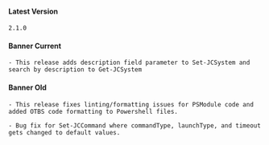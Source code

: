 #### Latest Version

```
2.1.0
```

#### Banner Current

```
- This release adds description field parameter to Set-JCSystem and search by description to Get-JCSystem
```

#### Banner Old

```
- This release fixes linting/formatting issues for PSModule code and added OTBS code formatting to Powershell files.

- Bug fix for Set-JCCommand where commandType, launchType, and timeout gets changed to default values.
```
